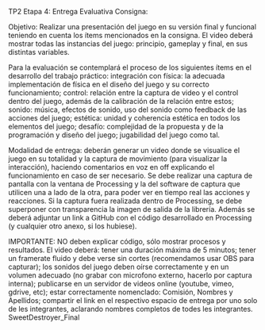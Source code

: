 TP2 Etapa 4: Entrega Evaluativa
Consigna:

Objetivo: Realizar una presentación del juego en su versión final y funcional teniendo en cuenta los ítems mencionados en la consigna. El video deberá mostrar todas las instancias del juego: principio, gameplay y final, en sus distintas variables.


Para la evaluación se contemplará el proceso de los siguientes ítems en el desarrollo del trabajo práctico:
integración con física: la adecuada implementación de física en el diseño del juego y su correcto funcionamiento;
control: relación entre la captura de video y el control dentro del juego, además de la calibración de la relación entre estos; 
sonido: música, efectos de sonido, uso del sonido como feedback de las acciones del juego;
estética: unidad y coherencia estética en todos los elementos del juego;
desafío: complejidad de la propuesta y de la programación y diseño del juego;
jugabilidad del juego como tal.


Modalidad de entrega: deberán generar un video donde se visualice el juego en su totalidad y la captura de movimiento (para visualizar la interacción), haciendo comentarios en voz en off explicando el funcionamiento en caso de ser necesario. Se debe realizar una captura de pantalla con la ventana de Processing y la del software de captura que utilicen una a lado de la otra, para poder ver en tiempo real las acciones y reacciones. Si la captura fuera realizada dentro de Processing, se debe superponer con transparencia la imagen de salida de la librería. Además se deberá adjuntar un link a GitHub con el código desarrollado en Processing (y cualquier otro anexo, si los hubiese).


IMPORTANTE: NO deben explicar código, sólo mostrar procesos y resultados. El video deberá:
tener una duración máxima de 5 minutos;
tener un framerate fluido y debe verse sin cortes (recomendamos usar OBS para capturar);
los sonidos del juego deben oírse correctamente y en un volumen adecuado (no grabar con microfono externo, hacerlo por captura interna);
publicarse en un servidor de videos online (youtube, vimeo, gdrive, etc);
estar correctamente nomenclado: Comisión, Nombres y Apellidos;
compartir el link en el respectivo espacio de entrega por uno solo de les integrantes, aclarando nombres completos de todes les integrantes. SweetDestroyer_Final

